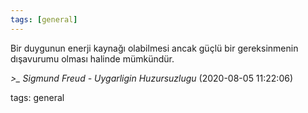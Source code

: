 ```yaml
---
tags: [general]
---
```


Bir duygunun enerji kaynağı olabilmesi ancak güçlü bir gereksinmenin dışavurumu olması halinde mümkündür.

*>_ Sigmund Freud - Uygarligin Huzursuzlugu* (2020-08-05 11:22:06)

tags: general

